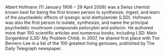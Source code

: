 
Albert Hofmann (11 January 1906 – 29 April 2008) was a Swiss chemist known best for being the first known person to synthesize, ingest, and learn of the psychedelic effects of lysergic acid diethylamide (LSD). Hofmann was also the first person to isolate, synthesize, and name the principal psychedelic mushroom compounds psilocybin and psilocin. He authored more than 100 scientific articles and numerous books, including LSD: Mein Sorgenkind (LSD: My Problem Child). In 2007, he shared first place with Tim Berners-Lee in a list of the 100 greatest living geniuses, published by The Daily Telegraph newspaper.
